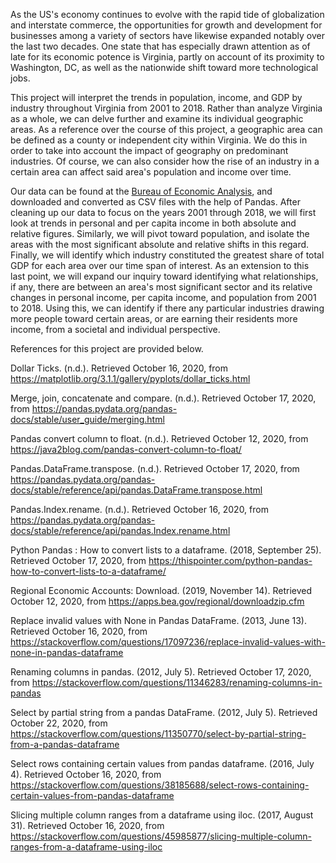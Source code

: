 As the US's economy continues to evolve with the rapid tide of globalization and interstate commerce, the opportunities for growth and development for businesses among a variety of sectors have likewise expanded notably over the last two decades. One state that has especially drawn attention as of late for its economic potence is Virginia, partly on account of its proximity to Washington, DC, as well as the nationwide shift toward more technological jobs.

This project will interpret the trends in population, income, and GDP by industry throughout Virginia from 2001 to 2018.  Rather than analyze Virginia as a whole, we can delve further and examine its individual geographic areas.  As a reference over the course of this project, a geographic area can be defined as a county or independent city within Virginia.  We do this in order to take into account the impact of geography on predominant industries.  Of course, we can also consider how the rise of an industry in a certain area can affect said area's population and income over time.

Our data can be found at the [Bureau of Economic Analysis](https://apps.bea.gov/regional/downloadzip.cfm), and downloaded and converted as CSV files with the help of Pandas.  After cleaning up our data to focus on the years 2001 through 2018, we will first look at trends in personal and per capita income in both absolute and relative figures.  Similarly, we will pivot toward population, and isolate the areas with the most significant absolute and relative shifts in this regard.  Finally, we will identify which industry constituted the greatest share of total GDP for each area over our time span of interest.  As an extension to this last point, we will expand our inquiry toward identifying what relationships, if any, there are between an area's most significant sector and its relative changes in personal income, per capita income, and population from 2001 to 2018.  Using this, we can identify if there any particular industries drawing more people toward certain areas, or are earning their residents more income, from a societal and individual perspective.

References for this project are provided below.

Dollar Ticks. (n.d.). Retrieved October 16, 2020, from https://matplotlib.org/3.1.1/gallery/pyplots/dollar_ticks.html

Merge, join, concatenate and compare. (n.d.). Retrieved October 17, 2020, from https://pandas.pydata.org/pandas-docs/stable/user_guide/merging.html

Pandas convert column to float. (n.d.). Retrieved October 12, 2020, from https://java2blog.com/pandas-convert-column-to-float/

Pandas.DataFrame.transpose. (n.d.). Retrieved October 17, 2020, from https://pandas.pydata.org/pandas-docs/stable/reference/api/pandas.DataFrame.transpose.html

Pandas.Index.rename. (n.d.). Retrieved October 16, 2020, from https://pandas.pydata.org/pandas-docs/stable/reference/api/pandas.Index.rename.html

Python Pandas : How to convert lists to a dataframe. (2018, September 25). Retrieved October 17, 2020, from https://thispointer.com/python-pandas-how-to-convert-lists-to-a-dataframe/

Regional Economic Accounts: Download. (2019, November 14). Retrieved October 12, 2020, from https://apps.bea.gov/regional/downloadzip.cfm

Replace invalid values with None in Pandas DataFrame. (2013, June 13). Retrieved October 16, 2020, from https://stackoverflow.com/questions/17097236/replace-invalid-values-with-none-in-pandas-dataframe

Renaming columns in pandas. (2012, July 5). Retrieved October 17, 2020, from https://stackoverflow.com/questions/11346283/renaming-columns-in-pandas

Select by partial string from a pandas DataFrame. (2012, July 5). Retrieved October 22, 2020, from https://stackoverflow.com/questions/11350770/select-by-partial-string-from-a-pandas-dataframe

Select rows containing certain values from pandas dataframe. (2016, July 4). Retrieved October 16, 2020, from https://stackoverflow.com/questions/38185688/select-rows-containing-certain-values-from-pandas-dataframe

Slicing multiple column ranges from a dataframe using iloc. (2017, August 31). Retrieved October 16, 2020, from https://stackoverflow.com/questions/45985877/slicing-multiple-column-ranges-from-a-dataframe-using-iloc
